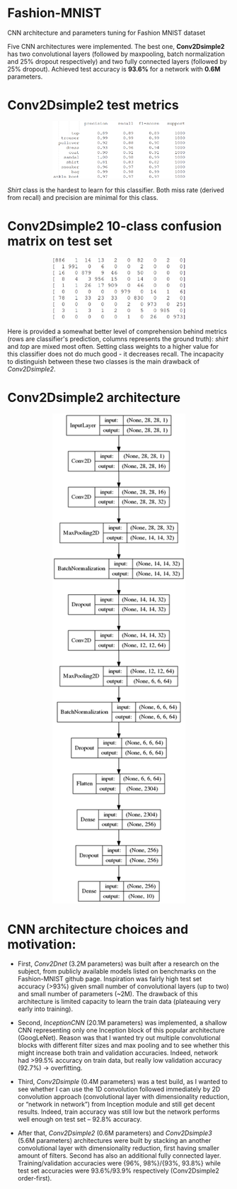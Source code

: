 # Fashion-MNIST

CNN architecture and  parameters tuning for Fashion MNIST dataset <br />

Five CNN architectures were implemented. The best one, **Conv2Dsimple2**  has two convolutional layers (followed by maxpooling, batch normalization and 25% dropout respectively) and two fully connected layers (followed by 25% dropout). Achieved test accuracy is **93.6%** for a network with **0.6M** parameters. <br />

# Conv2Dsimple2 test metrics

<div align="center">
  <img src="TestMetrics.png" width="300px">
</div>

*Shirt* class is the hardest to learn for this classifier. Both miss rate (derived from recall) and precision are minimal for this class.

# Conv2Dsimple2 10-class confusion matrix on test set

<div align="center">
  <img src="ConfMat.png" width="300px">
</div>

Here is provided a somewhat better level of comprehension behind metrics (rows are classifier's prediction, columns represents the ground truth): *shirt* and *top* are mixed most often. Setting class weights to a higher value for this classifier does not do much good - it decreases recall. The incapacity to distinguish between these two classes is the main drawback of *Conv2Dsimple2*.

# Conv2Dsimple2 architecture

<div align="center">
  <img src="Conv2Dnetsimple2-Arch.png" width="300px">
</div>


# CNN architecture choices and motivation:

*	First, *Conv2Dnet* (3.2M parameters) was built after a research on the subject, from publicly available models listed on benchmarks on the Fashion-MNIST github page. Inspiration was fairly high test set accuracy (>93%) given small number of convolutional layers (up to two) and small number of parameters (~2M). The drawback of this architecture is limited capacity to learn the train data (plateauing very early into training). <br />

* Second, *InceptionCNN* (20.1M parameters) was implemented, a shallow CNN representing only one Inception block of this popular architecture (GoogLeNet). Reason was that I wanted try out multiple convolutional blocks with different filter sizes and max pooling and to see whether this might increase both train and validation accuracies. Indeed, network had >99.5% accuracy on train data, but really low validation accuracy (92.7%) -> overfitting. <br />

* Third, *Conv2Dsimple* (0.4M parameters) was a test build, as I wanted to see whether I can use the 1D convolution followed immediately by 2D convolution approach (convolutional layer with dimensionality reduction, or “network in network”) from Inception module and still get decent results. Indeed, train accuracy was still low but the network performs well enough on test set – 92.8% accuracy. <br />
*	After that, *Conv2Dsimple2* (0.6M parameters) and *Conv2Dsimple3* (5.6M parameters) architectures were built by stacking an another convolutional layer with dimensionality reduction, first having smaller amount of filters. Second has also an additional fully connected layer. Training/validation accuracies were {96%, 98%}/{93%, 93.8%} while test set accuracies were 93.6%/93.9% respectively (Conv2Dsimple2 order-first). <br />
